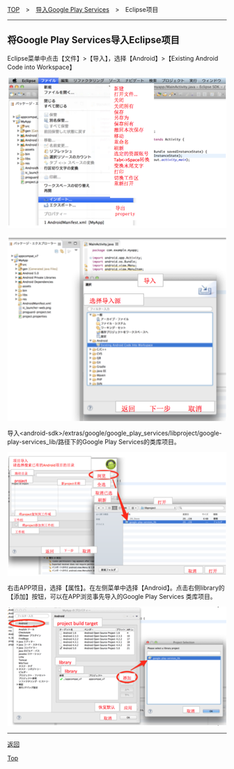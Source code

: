 [TOP](../../README.md)　>　[导入Google Play Services](../README.md)　>　Eclipse项目

---

## 将Google Play Services导入Eclipse项目

Eclipse菜单中点击【文件】>【导入】，选择【Android】>【Existing Android Code into Workspace】

![googlePlayServices01](./img01.png)


![googlePlayServices01](./img02.png)


导入&lt;android-sdk&gt;/extras/google/google_play_services/libproject/google-play-services_lib/路径下的Google Play Services的类库项目。

![googlePlayServices01](./img03.png)

右击APP项目，选择【属性】。在左侧菜单中选择【Android】。点击右侧library的【添加】按钮，可以在APP浏览事先导入的Google Play Services 类库项目。

![googlePlayServices01](./img04.png)

---
[返回](../README.md)

[Top](../../../README.md)
